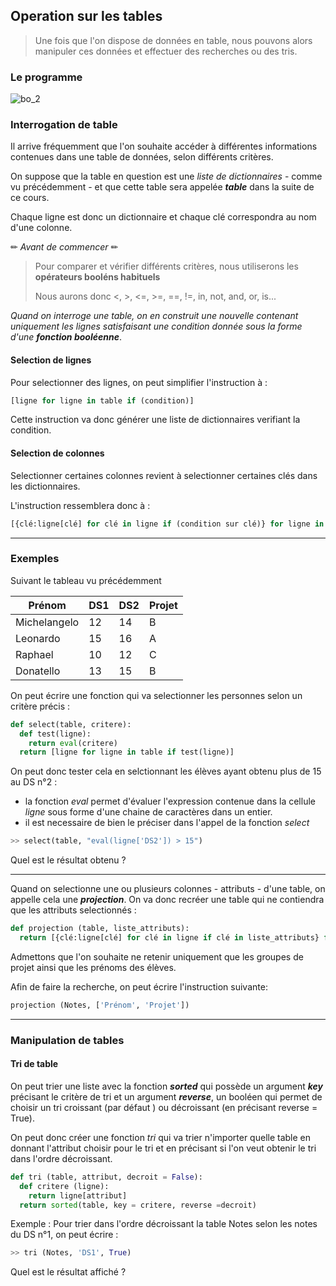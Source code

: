 ## Operation sur les tables



> Une fois que l'on dispose de données en table, nous pouvons alors manipuler ces données et effectuer des recherches ou des tris.

### Le programme 

![bo_2](assets/bo_2.png)



### Interrogation de table

Il arrive fréquemment que l'on souhaite accéder à différentes informations contenues dans une table de données, selon différents critères.

On suppose que la table en question est une *liste de dictionnaires* - comme vu précédemment - et que cette table sera appelée ***table*** dans la suite de ce cours.

Chaque ligne est donc un dictionnaire et chaque clé correspondra au nom d'une colonne.

✏ *Avant de commencer* ✏

> Pour comparer et vérifier différents critères, nous utiliserons les **opérateurs booléns habituels**
>
> Nous aurons donc <, >, <=, >=, ==, !=, in, not, and, or, is... 

*Quand on interroge une table, on en construit une nouvelle contenant uniquement les lignes satisfaisant une condition donnée sous la forme d'une **fonction booléenne***.

#### Selection de lignes

Pour selectionner des lignes, on peut simplifier l'instruction à :

```python
[ligne for ligne in table if (condition)]
```

Cette instruction va donc générer une liste de dictionnaires verifiant la condition.



#### Selection de colonnes

Selectionner certaines colonnes revient à selectionner certaines clés dans les dictionnaires.

L'instruction ressemblera donc à :

```python
[{clé:ligne[clé] for clé in ligne if (condition sur clé)} for ligne in table]
```



--------------

### Exemples 

Suivant le tableau vu précédemment

| Prénom       | DS1  | DS2  | Projet |
| ------------ | ---- | ---- | ------ |
| Michelangelo | 12   | 14   | B      |
| Leonardo     | 15   | 16   | A      |
| Raphael      | 10   | 12   | C      |
| Donatello    | 13   | 15   | B      |

On peut écrire une fonction qui va selectionner les personnes selon un critère précis :

```python
def select(table, critere):
  def test(ligne):
    return eval(critere)
  return [ligne for ligne in table if test(ligne)] 
```

On peut donc tester cela en selctionnant les élèves ayant obtenu plus de 15 au DS n°2 :

- la fonction *eval* permet d'évaluer l'expression contenue dans la cellule *ligne* sous forme d'une chaine de caractères dans un entier.
- il est necessaire de bien le préciser dans l'appel de la fonction *select*

```python
>> select(table, "eval(ligne['DS2']) > 15")
```

Quel est le résultat obtenu ?

----

Quand on selectionne une ou plusieurs colonnes - attributs - d'une table, on appelle cela une ***projection***.
On va donc recréer une table qui ne contiendra que les attributs selectionnés :

```python
def projection (table, liste_attributs):
  return [{clé:ligne[clé] for clé in ligne if clé in liste_attributs} for ligne in table]
```

Admettons que l'on souhaite ne retenir uniquement que les groupes de projet ainsi que les prénoms des élèves.

Afin de faire la recherche, on peut écrire l'instruction suivante:

```python
projection (Notes, ['Prénom', 'Projet'])
```

-------

### Manipulation de tables

#### Tri de table

On peut trier une liste avec la fonction ***sorted*** qui possède un argument ***key*** précisant le critère de tri et un argument ***reverse***, un booléen qui permet de choisir un tri croissant (par défaut ) ou décroissant (en précisant reverse = True).

On peut donc créer une fonction *tri* qui va trier n'importer quelle table en donnant l'attribut choisir pour le tri et en précisant si l'on veut obtenir le tri dans l'ordre décroissant.

```python
def tri (table, attribut, decroit = False):
  def critere (ligne):
    return ligne[attribut]
  return sorted(table, key = critere, reverse =decroit)
```

Exemple : Pour trier dans l'ordre décroissant la table Notes selon les notes du DS n°1, on peut écrire :

```python
>> tri (Notes, 'DS1', True)
```

Quel est le résultat affiché ?



